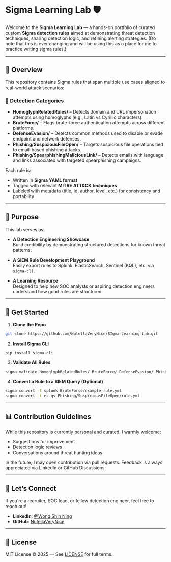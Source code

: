 # Sigma Learning Lab 🛡️

Welcome to the **Sigma Learning Lab** — a hands-on portfolio of curated custom **Sigma detection rules** aimed at demonstrating threat detection techniques, sharing detection logic, and refining alerting strategies. (Do note that this is ever changing and will be using this as a place for me to practice writing sigma rules.)

---

## 📖 Overview

This repository contains Sigma rules that span multiple use cases aligned to real-world attack scenarios:

### 📅 Detection Categories

- **HomoglyphRelatedRules/** – Detects domain and URL impersonation attempts using homoglyphs (e.g., Latin vs Cyrillic characters).
- **BruteForce/** – Flags brute-force authentication attempts across different platforms.
- **DefenseEvasion/** – Detects common methods used to disable or evade endpoint and network defenses.
- **Phishing/SuspiciousFileOpen/** – Targets suspicious file operations tied to email-based phishing attacks.
- **Phishing/SpearphishingMaliciousLink/** – Detects emails with language and links associated with targeted spearphishing campaigns.

Each rule is:

- Written in **Sigma YAML format**
- Tagged with relevant **MITRE ATT&CK techniques**
- Labeled with metadata (title, id, author, level, etc.) for consistency and portability

---

## 🤖 Purpose

This lab serves as:

- **A Detection Engineering Showcase**  
  Build credibility by demonstrating structured detections for known threat patterns.

- **A SIEM Rule Development Playground**  
  Easily export rules to Splunk, ElasticSearch, Sentinel (KQL), etc. via `sigma-cli`.

- **A Learning Resource**  
  Designed to help new SOC analysts or aspiring detection engineers understand how good rules are structured.

---

## 🚀 Get Started

1. **Clone the Repo**
```bash
git clone https://github.com/NutellaVeryNice/SIgma-Learning-Lab.git
```

2. **Install Sigma CLI**
```bash
pip install sigma-cli
```

3. **Validate All Rules**
```bash
sigma validate HomoglyphRelatedRules/ BruteForce/ DefenseEvasion/ Phishing/
```

4. **Convert a Rule to a SIEM Query (Optional)**
```bash
sigma convert -t splunk BruteForce/example-rule.yml
sigma convert -t es-qs Phishing/SuspiciousFileOpen/rule.yml
```

---

## 📊 Contribution Guidelines

While this repository is currently personal and curated, I warmly welcome:

- Suggestions for improvement
- Detection logic reviews
- Conversations around threat hunting ideas

In the future, I may open contribution via pull requests. Feedback is always appreciated via LinkedIn or GitHub Discussions.

---

## 🤝 Let’s Connect

If you're a recruiter, SOC lead, or fellow detection engineer, feel free to reach out!

- **LinkedIn**: [@Wong Shih Ning](www.linkedin.com/in/wong-shih-ning-b57087222)
- **GitHub**: [NutellaVeryNice](https://github.com/wongsn)


---

## 📄 License

MIT License © 2025 — See [LICENSE](LICENSE) for full terms.
